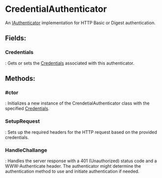 # CredentialAuthenticator

An [IAuthenticator](../Authenticators/IAuthenticator.md) implementation for HTTP Basic or Digest authentication. 

## **Fields**:
### **Credentials**
: Gets or sets the [Credentials](../Authentication/Credentials.md) associated with this authenticator. 
## **Methods**:

### **#ctor**
: Initializes a new instance of the CrendetialAuthenticator class with the specified [Credentials](../Authentication/Credentials.md). 

### **SetupRequest**
: Sets up the required headers for the HTTP request based on the provided credentials. 

### **HandleChallange**
: Handles the server response with a 401 (Unauthorized) status code and a WWW-Authenticate header. The authenticator might determine the authentication method to use and initiate authentication if needed. 